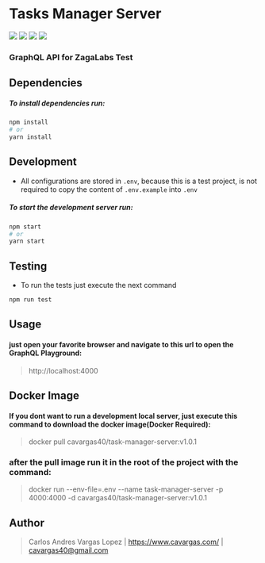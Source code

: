 # Tasks Manager Server
![](https://img.shields.io/badge/task--manager--server-build-green.svg)
![](https://img.shields.io/badge/node.js-v13.7.*-blue.svg) 
![](https://img.shields.io/badge/npm-v6.13.*-blue.svg)
![](https://img.shields.io/badge/yarn-v1.2.*-blue.svg)

### GraphQL API for ZagaLabs Test

## Dependencies
##### To install dependencies run:
```sh
npm install
# or
yarn install
```

## Development
- All configurations are stored in `.env`, because this is a test project, is not required to copy the content of `.env.example` into `.env` 
##### To start the development server run:
```sh
npm start
# or
yarn start
```

## Testing
- To run the tests just execute the next command
```sh
npm run test
```

## Usage
#### just open your favorite browser and navigate to this url to open the GraphQL Playground:
> http://localhost:4000


## Docker Image
#### If you dont want to run a development local server, just execute this command to download the docker image(Docker Required):
> docker pull cavargas40/task-manager-server:v1.0.1

### after the pull image run it in the root of the project with the command:
> docker run --env-file=.env --name task-manager-server -p 4000:4000 -d cavargas40/task-manager-server:v1.0.1


## Author
> Carlos Andres Vargas Lopez | <https://www.cavargas.com/> | <cavargas40@gmail.com>
